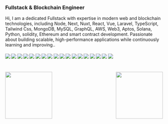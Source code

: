 
### Fullstack & Blockchain Engineer

Hi, I am a dedicated Fullstack with expertise in modern web and blockchain technologies, including Node, Next, Nuxt, React, Vue, Laravel, TypeScript, Tailwind Css, MongoDB, MySQL, GraphQL, AWS, Web3, Aptos, Solana, Python, solidity, Ethereum and smart contract development. Passionate about building scalable, high-performance applications while continuously learning and improving..   

####      ![](https://img.shields.io/badge/Vue-blue) ![](https://img.shields.io/badge/Nuxt-blue) ![](https://img.shields.io/badge/React-blue)  ![](https://img.shields.io/badge/Next-blue) ![](https://img.shields.io/badge/Node-blue) ![](https://img.shields.io/badge/Database-blue) ![](https://img.shields.io/badge/Tailwind-blue) ![](https://img.shields.io/badge/TypeScript-blue) ![](https://img.shields.io/badge/Laravel-blue) ![](https://img.shields.io/badge/AWS-blue) ![](https://img.shields.io/badge/Web3-blue) ![](https://img.shields.io/badge/Blockchain-blue) ![](https://img.shields.io/badge/Ethereum-blue) ![](https://img.shields.io/badge/Solidity-blue)  ![](https://img.shields.io/badge/Aptos-blue) ![](https://img.shields.io/badge/Solana-blue) ![](https://img.shields.io/badge/Web3-blue) ![](https://img.shields.io/badge/Smart%Contract-blue)

<h1 align="center"></h1>
<img align="left" height="150px" src="https://github-readme-stats.vercel.app/api?username=frory&show_icons=true&count_private=true&theme=algolia"/>
<img align="right" height="150px" src="https://github-readme-stats.vercel.app/api/top-langs/?username=frory&layout=compact&theme=algolia&count_private=true" /> 
<img height="150px" />
<br/>  

